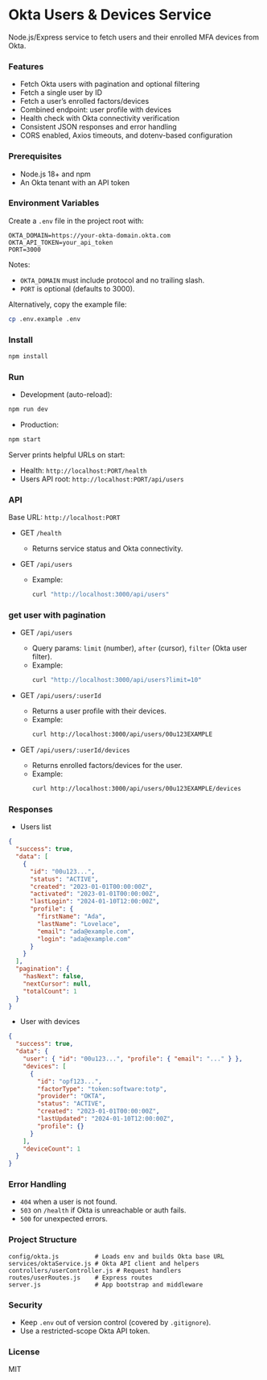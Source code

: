 # Okta Users & Devices Service

Node.js/Express service to fetch users and their enrolled MFA devices from Okta.

### Features
- Fetch Okta users with pagination and optional filtering
- Fetch a single user by ID
- Fetch a user’s enrolled factors/devices
- Combined endpoint: user profile with devices
- Health check with Okta connectivity verification
- Consistent JSON responses and error handling
- CORS enabled, Axios timeouts, and dotenv-based configuration

### Prerequisites
- Node.js 18+ and npm
- An Okta tenant with an API token

### Environment Variables
Create a `.env` file in the project root with:

```
OKTA_DOMAIN=https://your-okta-domain.okta.com
OKTA_API_TOKEN=your_api_token
PORT=3000
```

Notes:
- `OKTA_DOMAIN` must include protocol and no trailing slash.
- `PORT` is optional (defaults to 3000).

Alternatively, copy the example file:
```bash
cp .env.example .env
```

### Install
```bash
npm install
```

### Run
- Development (auto-reload):
```bash
npm run dev
```

- Production:
```bash
npm start
```

Server prints helpful URLs on start:
- Health: `http://localhost:PORT/health`
- Users API root: `http://localhost:PORT/api/users`

### API

Base URL: `http://localhost:PORT`

- GET `/health`
  - Returns service status and Okta connectivity.

- GET `/api/users`
  - Example:
    ```bash
    curl "http://localhost:3000/api/users"
    ```

### get user with pagination

- GET `/api/users`
  - Query params: `limit` (number), `after` (cursor), `filter` (Okta user filter).
  - Example:
    ```bash
    curl "http://localhost:3000/api/users?limit=10"
    ```

  

- GET `/api/users/:userId`
  - Returns a user profile with their devices.
  - Example:
    ```bash
    curl http://localhost:3000/api/users/00u123EXAMPLE
    ```

- GET `/api/users/:userId/devices`
  - Returns enrolled factors/devices for the user.
  - Example:
    ```bash
    curl http://localhost:3000/api/users/00u123EXAMPLE/devices
    ```

### Responses

- Users list
```json
{
  "success": true,
  "data": [
    {
      "id": "00u123...",
      "status": "ACTIVE",
      "created": "2023-01-01T00:00:00Z",
      "activated": "2023-01-01T00:00:00Z",
      "lastLogin": "2024-01-10T12:00:00Z",
      "profile": {
        "firstName": "Ada",
        "lastName": "Lovelace",
        "email": "ada@example.com",
        "login": "ada@example.com"
      }
    }
  ],
  "pagination": {
    "hasNext": false,
    "nextCursor": null,
    "totalCount": 1
  }
}
```

- User with devices
```json
{
  "success": true,
  "data": {
    "user": { "id": "00u123...", "profile": { "email": "..." } },
    "devices": [
      {
        "id": "opf123...",
        "factorType": "token:software:totp",
        "provider": "OKTA",
        "status": "ACTIVE",
        "created": "2023-01-01T00:00:00Z",
        "lastUpdated": "2024-01-10T12:00:00Z",
        "profile": {}
      }
    ],
    "deviceCount": 1
  }
}
```

### Error Handling
- `404` when a user is not found.
- `503` on `/health` if Okta is unreachable or auth fails.
- `500` for unexpected errors.

### Project Structure
```
config/okta.js          # Loads env and builds Okta base URL
services/oktaService.js # Okta API client and helpers
controllers/userController.js # Request handlers
routes/userRoutes.js    # Express routes
server.js               # App bootstrap and middleware
```

### Security
- Keep `.env` out of version control (covered by `.gitignore`).
- Use a restricted-scope Okta API token.

### License
MIT
